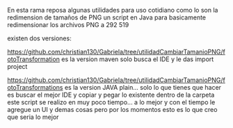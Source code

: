 En esta rama reposa algunas utilidades para uso cotidiano como lo son la redimension de tamaños de PNG
un script en Java para basicamente redimensionar los archivos PNG a 292 519

existen dos versiones:

https://github.com/christian130/Gabriela/tree/utilidadCambiarTamanioPNG/fotoTransformation es la version maven solo busca el IDE y le das import project

https://github.com/christian130/Gabriela/tree/utilidadCambiarTamanioPNG/fotoTransformations es la version JAVA plain... solo lo que tienes que hacer es buscar el mejor IDE y copiar y pegar lo existente dentro de la carpeta
este script se realizo en muy poco tiempo... a lo mejor y con el tiempo le agregue un UI y demas cosas pero por los momentos esto es lo que creo que seria lo mejor

